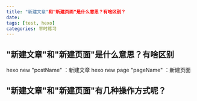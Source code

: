 ```yaml
---
title: "新建文章"和"新建页面"是什么意思？有啥区别？
date:
tags: [test, hexo]
categories: 平时练习
---
```


## "新建文章"和"新建页面"是什么意思？有啥区别
hexo new "postName" ：新建文章
hexo new page "pageName" ：新建页面

## "新建文章"和"新建页面"有几种操作方式呢？
